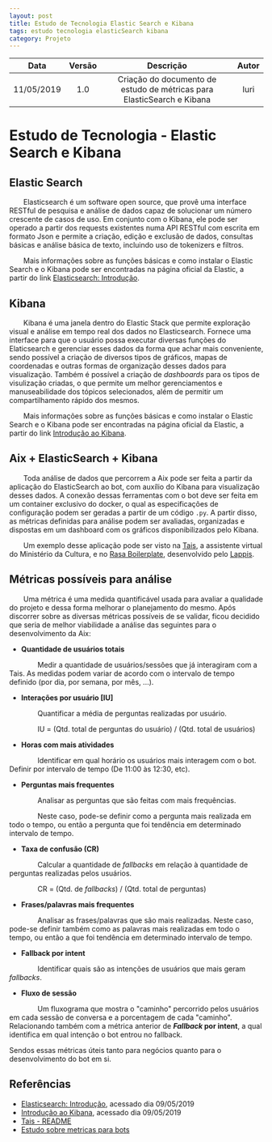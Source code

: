 ```yaml
---
layout: post
title: Estudo de Tecnologia Elastic Search e Kibana
tags: estudo tecnologia elasticSearch kibana
category: Projeto
---
```


|Data|Versão|Descrição|Autor|
|:--:|:--:|:--:|:--:|
|11/05/2019| 1.0|Criação do documento de estudo de métricas para ElasticSearch e Kibana| Iuri|



# Estudo de Tecnologia - Elastic Search e Kibana

## Elastic Search
&emsp;&emsp;Elasticsearch é um software open source, que provê uma interface RESTful de pesquisa e análise de dados capaz de solucionar um número crescente de casos de uso.
Em conjunto com o Kibana, ele pode ser operado a partir dos requests existentes numa API RESTful com escrita em formato Json e permite a criação, edição e exclusão de dados, consultas básicas e análise básica de texto, incluindo uso de tokenizers e filtros.

&emsp;&emsp;Mais informações sobre as funções básicas e como instalar o Elastic Search e o Kibana pode ser encontradas na página oficial da Elastic, a partir do link [Elasticsearch: Introdução](https://www.elastic.co/pt/webinars/getting-started-elasticsearch?elektra=home&amp;storm=banner).

<!--more-->

## Kibana
&emsp;&emsp;Kibana é uma janela dentro do Elastic Stack que permite exploração visual e análise em tempo real dos dados no Elasticsearch. Fornece uma interface para que o usuário possa executar diversas funções do Elaticsearch e gerenciar esses dados da forma que achar mais conveniente, sendo possível a criação de diversos tipos de gráficos, mapas de coordenadas e outras formas de organização desses dados para visualização. Também é possível a criação de _dashboards_ para os tipos de visulização criadas, o que permite um melhor gerenciamentos e manuseabilidade dos tópicos selecionados, além de permitir um compartilhamento rápido dos mesmos.

&emsp;&emsp;Mais informações sobre as funções básicas e como instalar o Elastic Search e o Kibana pode ser encontradas na página oficial da Elastic, a partir do link [Introdução ao Kibana](https://www.elastic.co/pt/webinars/getting-started-kibana?baymax=rtp&elektra=products&storm=kibana&iesrc=ctr). 


## Aix + ElasticSearch + Kibana
&emsp;&emsp;Toda análise de dados que percorrem a Aix pode ser feita a partir da aplicação do ElasticSearch ao bot, com auxílio do Kibana para visualização desses dados. A conexão dessas ferramentas com o bot deve ser feita em um container exclusivo do docker, o qual as especificações de configuração podem ser geradas a partir de um código ```.py```. A partir disso, as métricas definidas para análise podem ser avaliadas, organizadas e dispostas em um dashboard com os gráficos disponibilizados pelo Kibana.

&emsp;&emsp;Um exemplo desse aplicação pode ser visto na [Tais](https://github.com/lappis-unb/tais), a assistente virtual do Ministério da Cultura, e no [Rasa Boilerplate](https://github.com/lappis-unb/rasa-ptbr-boilerplate), desenvolvido pelo [Lappis](https://github.com/lappis-unb).


## Métricas possíveis para análise
&emsp;&emsp;Uma métrica é uma medida quantificável usada para avaliar a qualidade do projeto e dessa forma melhorar o planejamento do mesmo.
Após discorrer sobre as diversas métricas possíveis de se validar, ficou decidido que seria de melhor viabilidade a análise das seguintes para o desenvolvimento da Aix:

- **Quantidade de usuários totais**

&emsp;&emsp;&emsp;&emsp;Medir a quantidade de usuários/sessões que já interagiram com a Tais. As medidas podem variar de acordo com o intervalo de tempo definido (por dia, por semana, por mês, ...).

- **Interações por usuário [IU]**

&emsp;&emsp;&emsp;&emsp;Quantificar a média de perguntas realizadas por usuário.

&emsp;&emsp;&emsp;&emsp;IU = (Qtd. total de perguntas do usuário) / (Qtd. total de usuários)

- **Horas com mais atividades**

&emsp;&emsp;&emsp;&emsp;Identificar em qual horário os usuários mais interagem com o bot. Definir por intervalo de tempo (De 11:00 às 12:30, etc).

- **Perguntas mais frequentes**

&emsp;&emsp;&emsp;&emsp;Analisar as perguntas que são feitas com mais frequências.

&emsp;&emsp;&emsp;&emsp;Neste caso, pode-se definir como a pergunta mais realizada em todo o tempo, ou então a pergunta que foi tendência em determinado intervalo de tempo.

- **Taxa de confusão (CR)**

&emsp;&emsp;&emsp;&emsp;Calcular a quantidade de _fallbacks_ em relação à quantidade de perguntas realizadas pelos usuários.

&emsp;&emsp;&emsp;&emsp;CR = (Qtd. de _fallbacks_) / (Qtd. total de perguntas)

- **Frases/palavras mais frequentes**

&emsp;&emsp;&emsp;&emsp;Analisar as frases/palavras que são mais realizadas. Neste caso, pode-se definir também como as palavras mais realizadas em todo o tempo, ou então a que foi tendência em determinado intervalo de tempo.

- **Fallback por intent**

&emsp;&emsp;&emsp;&emsp;Identificar quais são as intenções de usuários que mais geram _fallbacks_.

- **Fluxo de sessão**

&emsp;&emsp;&emsp;&emsp;Um fluxograma que mostra o "caminho" percorrido pelos usuários em cada sessão de conversa e a porcentagem de cada "caminho". Relacionando também com a métrica anterior de **_Fallback_ por intent**, a qual identifica em qual intenção o bot entrou no fallback.


Sendos essas métricas úteis tanto para negócios quanto para o desenvolvimento do bot em si.


## Referências
* [Elasticsearch: Introdução](https://www.elastic.co/pt/webinars/getting-started-elasticsearch?elektra=home&amp&storm=banner), acessado dia 09/05/2019
* [Introdução ao Kibana](https://www.elastic.co/pt/webinars/getting-started-kibana?baymax=rtp&elektra=products&storm=kibana&iesrc=ctr), acessado dia 09/05/2019
* [Tais - README](https://github.com/lappis-unb/tais/blob/master/README.md)
* [Estudo sobre metricas para bots](https://github.com/lappis-unb/tais/wiki/Estudo-sobre-metricas-para-bots)